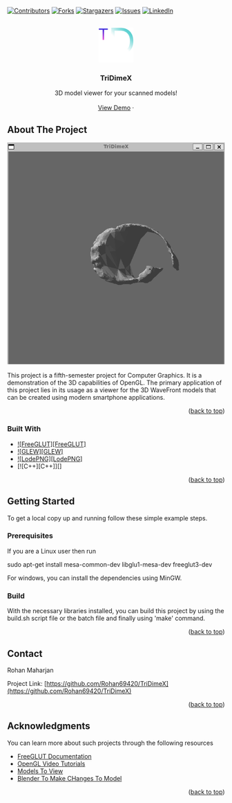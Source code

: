 <!-- Improved compatibility of back to top link: See: https://github.com/othneildrew/Best-README-Template/pull/73 -->
<a name="readme-top"></a>

[![Contributors][contributors-shield]][contributors-url]
[![Forks][forks-shield]][forks-url]
[![Stargazers][stars-shield]][stars-url]
[![Issues][issues-shield]][issues-url]
[![LinkedIn][linkedin-shield]][linkedin-url]



<!-- PROJECT LOGO -->
<br />
<div align="center">
  <a href="https://github.com/Rohan69420/TriDimeX">
    <img src="Images/Logo.png" alt="Logo" width="80" height="80">
  </a>

  <h3 align="center">TriDimeX</h3>

  <p align="center">
    3D model viewer for your scanned models!
    <br />
    <br />
    <a href="https://github.com/Rohan69420/TriDimeX">View Demo</a>
    ·
</div>





<!-- ABOUT THE PROJECT -->
## About The Project

<img src="Images/App.png" alt="App" >

This project is a fifth-semester project for Computer Graphics. It is a demonstration of the 3D capabilities of OpenGL. The primary application of this project lies in its usage as a viewer for the 3D WaveFront models that can be created using modern smartphone applications.


<p align="right">(<a href="#readme-top">back to top</a>)</p>



### Built With


* [![FreeGLUT][FreeGLUT]][FGL-url]
* [![GLEW][GLEW]][GLEW-url]
* [![LodePNG][LodePNG]][lode-url]
* [![C++][C++]][]

<p align="right">(<a href="#readme-top">back to top</a>)</p>



<!-- GETTING STARTED -->
## Getting Started

To get a local copy up and running follow these simple example steps.

### Prerequisites

If you are a Linux user then run 

sudo apt-get install mesa-common-dev libglu1-mesa-dev freeglut3-dev

For windows, you can install the dependencies using MinGW.

### Build

With the necessary libraries installed, you can build this project by using the build.sh script file or the batch
file and finally using 'make' command.



<p align="right">(<a href="#readme-top">back to top</a>)</p>



<!-- CONTACT -->
## Contact

Rohan Maharjan 

Project Link: [https://github.com/Rohan69420/TriDimeX](https://github.com/Rohan69420/TriDimeX)

<p align="right">(<a href="#readme-top">back to top</a>)</p>



<!-- ACKNOWLEDGMENTS -->
## Acknowledgments

You can learn more about such projects through the following resources

* [FreeGLUT Documentation](https://freeglut.sourceforge.net/docs/api.php)
* [OpenGL Video Tutorials](https://www.youtube.com/@WHKnightZ)
* [Models To View](https://www.turbosquid.com/Search/3D-Models/)
* [Blender To Make CHanges To Model](https://www.blender.org/)


<p align="right">(<a href="#readme-top">back to top</a>)</p>



<!-- MARKDOWN LINKS & IMAGES -->
[contributors-shield]: https://img.shields.io/github/contributors/othneildrew/Best-README-Template.svg?style=for-the-badge
[contributors-url]: https://github.com/Rohan69420/TriDimeX/graphs/contributors
[forks-shield]: https://img.shields.io/github/forks/othneildrew/Best-README-Template.svg?style=for-the-badge
[forks-url]: https://github.com/Rohan69420/TriDimeX/network/members
[stars-shield]: https://img.shields.io/github/stars/othneildrew/Best-README-Template.svg?style=for-the-badge
[stars-url]: https://github.com/Rohan69420/TriDimeX/stargazers
[issues-shield]: https://img.shields.io/github/issues/othneildrew/Best-README-Template.svg?style=for-the-badge
[issues-url]: https://github.com/Rohan69420/TriDimeXissues
[license-shield]: https://img.shields.io/github/license/othneildrew/Best-README-Template.svg?style=for-the-badge
[license-url]: https://github.com/Rohan69420/TriDimeX/blob/master/LICENSE.txt
[linkedin-shield]: https://img.shields.io/badge/-LinkedIn-black.svg?style=for-the-badge&logo=linkedin&colorB=555
[linkedin-url]: https://linkedin.com/in/ro-rohu
[product-screenshot]: Images/App.png

[FGL-url]: https://freeglut.sourceforge.net/
[GLEW-url]: https://glew.sourceforge.net/
[lode-url]: https://lodev.org/lodepng/